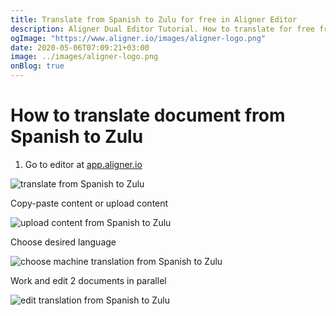 ```yaml
---
title: Translate from Spanish to Zulu for free in Aligner Editor
description: Aligner Dual Editor Tutorial. How to translate for free from Spanish to Zulu. Aligner is multilingual document management platform. 
ogImage: "https://www.aligner.io/images/aligner-logo.png"
date: 2020-05-06T07:09:21+03:00
image: ../images/aligner-logo.png
onBlog: true
---
```


# How to translate document from Spanish to Zulu

1. Go to editor at [app.aligner.io](https://app.aligner.io "Aligner App web page")

![translate from Spanish to Zulu](../aligner-blank-editor.png "translate from Spanish to Zulu")

Copy-paste content or upload content

![upload content from Spanish to Zulu](../aligner-uploaded-document.png "upload content from Spanish to Zulu")

Choose desired language

![choose machine translation from Spanish to Zulu](../aligner-language-dropdown.png "choose machine translation from Spanish to Zulu")

Work and edit 2 documents in parallel

![edit translation from Spanish to Zulu](../aligner-double-sitded-editor.png "edit translation from Spanish to Zulu")

